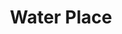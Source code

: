 ---
pid: LLP378
title: Water Place
location_transcription: 
zipcode: 
outside_phl: 
neighborhood: 
age: 
age_range: 
instagram: 
image_file_name: LLP_378.jpg
proposal_transcription: Water
topic: Environment,Sustainability
topic_summary: 0, 0
type: Fountain,Infrastructure,Space
keywords_other: water
credit: Laylani
image_labels: 
twitter: 
facebook: 
permalink: "/monuments/llp378/"
layout: item-page
---